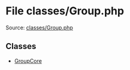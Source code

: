 File classes/Group.php
=========

Source: [classes/Group.php](https://github.com/PrestaShop/PrestaShop/blob/1.6.0.7/classes/Group.php)


Classes
-------

* [GroupCore](class.GroupCore.md)

